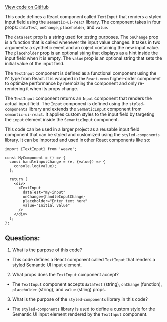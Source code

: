 [View code on GitHub](https://github.com/wandb/weave/weave-js/src/common/components/elements/TextInputNew.tsx)

This code defines a React component called `TextInput` that renders a styled input field using the `semantic-ui-react` library. The component takes in four props: `dataTest`, `onChange`, `placeholder`, and `value`. 

The `dataTest` prop is a string used for testing purposes. The `onChange` prop is a function that is called whenever the input value changes. It takes in two arguments: a synthetic event and an object containing the new input value. The `placeholder` prop is an optional string that displays as a hint inside the input field when it is empty. The `value` prop is an optional string that sets the initial value of the input field.

The `TextInput` component is defined as a functional component using the `FC` type from React. It is wrapped in the `React.memo` higher-order component to optimize performance by memoizing the component and only re-rendering it when its props change.

The `TextInput` component returns an `Input` component that renders the actual input field. The `Input` component is defined using the `styled-components` library and extends the `SemanticInput` component from `semantic-ui-react`. It applies custom styles to the input field by targeting the `input` element inside the `SemanticInput` component.

This code can be used in a larger project as a reusable input field component that can be styled and customized using the `styled-components` library. It can be imported and used in other React components like so:

```
import {TextInput} from 'weave';

const MyComponent = () => {
  const handleInputChange = (e, {value}) => {
    console.log(value);
  };

  return (
    <div>
      <TextInput
        dataTest="my-input"
        onChange={handleInputChange}
        placeholder="Enter text here"
        value="Initial value"
      />
    </div>
  );
};
```
## Questions: 
 1. What is the purpose of this code?
- This code defines a React component called `TextInput` that renders a styled Semantic UI input element.

2. What props does the `TextInput` component accept?
- The `TextInput` component accepts `dataTest` (string), `onChange` (function), `placeholder` (string), and `value` (string) props.

3. What is the purpose of the `styled-components` library in this code?
- The `styled-components` library is used to define a custom style for the Semantic UI input element rendered by the `TextInput` component.